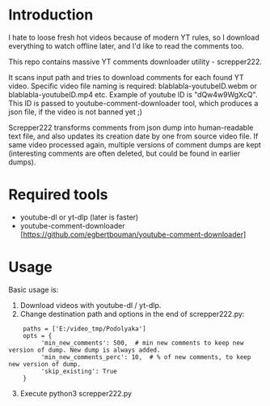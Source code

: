 # Introduction

I hate to loose fresh hot videos because of modern YT rules, so I download everything to watch offline later, and I'd like to read the comments too.

This repo contains massive YT comments downloader utility - screpper222.

It scans input path and tries to download comments for each found YT video. Specific video file naming is required: blablabla-youtubeID.webm or blablabla-youtubeID.mp4 etc.
Example of youtube ID is "dQw4w9WgXcQ". This ID is passed to youtube-comment-downloader tool, which produces a json file, if the video is not banned yet ;)

Screpper222 transforms comments from json dump into human-readable text file, and also updates its creation date by one from source video file. 
If same video processed again, multiple versions of comment dumps are kept (interesting comments are often deleted, but could be found in earlier dumps).

# Required tools

* youtube-dl or yt-dlp (later is faster) 
* youtube-comment-downloader [https://github.com/egbertbouman/youtube-comment-downloader]

# Usage

Basic usage is:
1. Download videos with youtube-dl / yt-dlp.
2. Change destination path and options in the end of screpper222.py:
```
    paths = ['E:/video_tmp/Podolyaka']
    opts = {
         'min_new_comments': 500,  # min new comments to keep new version of dump. New dump is always added.
         'min_new_comments_perc': 10,  # % of new comments, to keep new version of dump.
         'skip_existing': True
    }
```
3. Execute
   python3 screpper222.py 
